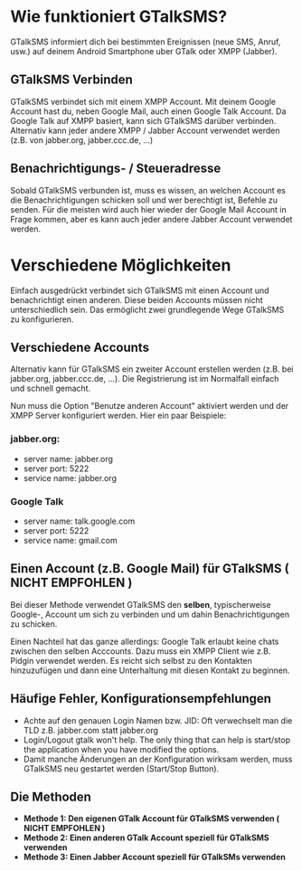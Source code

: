 # Wie funktioniert GTalkSMS? #

GTalkSMS informiert dich bei bestimmten Ereignissen (neue SMS, Anruf, usw.) auf deinem Android Smartphone uber GTalk oder XMPP (Jabber).

## GTalkSMS Verbinden ##

GTalkSMS verbindet sich mit einem XMPP Account. Mit deinem Google Account hast du, neben Google Mail, auch einen Google Talk Account. Da Google Talk auf XMPP basiert, kann sich GTalkSMS darüber verbinden.
Alternativ kann jeder andere XMPP / Jabber Account verwendet werden (z.B. von jabber.org, jabber.ccc.de, ...)

## Benachrichtigungs- / Steueradresse ##

Sobald GTalkSMS verbunden ist, muss es wissen, an welchen Account es die Benachrichtigungen schicken soll und wer berechtigt ist, Befehle zu senden. Für die meisten wird auch hier wieder der Google Mail Account in Frage kommen, aber es kann auch jeder andere Jabber Account verwendet werden.

# Verschiedene Möglichkeiten #

Einfach ausgedrückt verbindet sich GTalkSMS mit einen Account und benachrichtigt einen anderen. Diese beiden Accounts müssen nicht unterschiedlich sein. Das ermöglicht zwei grundlegende Wege GTalkSMS zu konfigurieren.

## Verschiedene Accounts ##

Alternativ kann für GTalkSMS ein zweiter Account erstellen werden (z.B. bei jabber.org, jabber.ccc.de, ...). Die Registrierung ist im Normalfall einfach und schnell gemacht.

Nun muss die Option "Benutze anderen Account" aktiviert werden und der XMPP Server konfiguriert werden.
Hier ein paar Beispiele:

### jabber.org: ###
  * server name: jabber.org
  * server port: 5222
  * service name: jabber.org

### Google Talk ###
  * server name: talk.google.com
  * server port: 5222
  * service name: gmail.com

## Einen Account (z.B. Google Mail) für GTalkSMS ( NICHT EMPFOHLEN ) ##

Bei dieser Methode verwendet GTalkSMS den **selben**, typischerweise Google-, Account um sich zu verbinden und um dahin Benachrichtigungen zu schicken.

Einen Nachteil hat das ganze allerdings: Google Talk erlaubt keine chats zwischen den selben Acccounts. Dazu muss ein XMPP Client wie z.B. Pidgin verwendet werden. Es reicht sich selbst zu den Kontakten hinzuzufügen und dann eine Unterhaltung mit diesen Kontakt zu beginnen.

## Häufige Fehler, Konfigurationsempfehlungen ##

  * Achte auf den genauen Login Namen bzw. JID: Oft verwechselt man die TLD z.B. jabber.com statt jabber.org
  * Login/Logout gtalk won't help. The only thing that can help is start/stop the application when you have modified the options.
  * Damit manche Änderungen an der Konfiguration wirksam werden, muss GTalkSMS neu gestartet werden (Start/Stop Button).

## Die Methoden ##
  * **Methode 1: Den eigenen GTalk Account für GTalkSMS verwenden ( NICHT EMPFOHLEN )**
  * **Methode 2: Einen anderen GTalk Account speziell für GTalkSMS verwenden**
  * **Methode 3: Einen Jabber Account speziell für GTalkSMs verwenden**